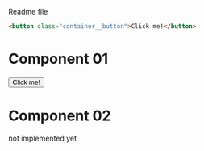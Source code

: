 
Readme file

```html
<button class="container__button">Click me!</button>
```

# Component 01
<link rel="stylesheet" href="https://github.com/algogar3/mycomponent-list/tree/master/component-list/component01/styles/main.css">

<div class="container">
	<button class="container__button">Click me!</button>
</div>

# Component 02
not implemented yet
